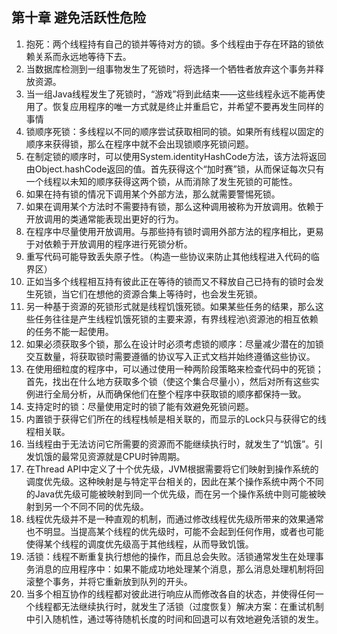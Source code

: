 ## 第十章 避免活跃性危险

1. 抱死：两个线程持有自己的锁并等待对方的锁。多个线程由于存在环路的锁依赖关系而永远地等待下去。
2. 当数据库检测到一组事物发生了死锁时，将选择一个牺牲者放弃这个事务并释放资源。
3. 当一组Java线程发生了死锁时，“游戏”将到此结束——这些线程永远不能再使用了。恢复应用程序的唯一方式就是终止并重启它，并希望不要再发生同样的事情
4. 锁顺序死锁：多线程以不同的顺序尝试获取相同的锁。如果所有线程以固定的顺序来获得锁，那么在程序中就不会出现锁顺序死锁问题。
5. 在制定锁的顺序时，可以使用System.identityHashCode方法，该方法将返回由Object.hashCode返回的值。首先获得这个“加时赛”锁，从而保证每次只有一个线程以未知的顺序获得这两个锁，从而消除了发生死锁的可能性。
6. 如果在持有锁的情况下调用某个外部方法，那么就需要警惕死锁。
7. 如果在调用某个方法时不需要持有锁，那么这种调用被称为开放调用。依赖于开放调用的类通常能表现出更好的行为。
8. 在程序中尽量使用开放调用。与那些持有锁时调用外部方法的程序相比，更易于对依赖于开放调用的程序进行死锁分析。
9. 重写代码可能导致丢失原子性。（构造一些协议来防止其他线程进入代码的临界区）
10. 正如当多个线程相互持有彼此正在等待的锁而又不释放自己已持有的锁时会发生死锁，当它们在想他的资源合集上等待时，也会发生死锁。
11. 另一种基于资源的死锁形式就是线程饥饿死锁。如果某些任务的结果，那么这些任务往往是产生线程饥饿死锁的主要来源，有界线程池\资源池的相互依赖的任务不能一起使用。
12. 如果必须获取多个锁，那么在设计时必须考虑锁的顺序：尽量减少潜在的加锁交互数量，将获取锁时需要遵循的协议写入正式文档并始终遵循这些协议。
13. 在使用细粒度的程序中，可以通过使用一种两阶段策略来检查代码中的死锁；首先，找出在什么地方获取多个锁（使这个集合尽量小），然后对所有这些实例进行全局分析，从而确保他们在整个程序中获取锁的顺序都保持一致。
14. 支持定时的锁：尽量使用定时的锁了能有效避免死锁问题。
15. 内置锁于获得它们所在的线程栈帧是相关联的，而显示的Lock只与获得它的线程相关联。
16. 当线程由于无法访问它所需要的资源而不能继续执行时，就发生了“饥饿”。引发饥饿的最常见资源就是CPU时钟周期。
17. 在Thread API中定义了十个优先级，JVM根据需要将它们映射到操作系统的调度优先级。这种映射是与特定平台相关的，因此在某个操作系统中两个不同的Java优先级可能被映射到同一个优先级，而在另一个操作系统中则可能被映射到另一个不同不同的优先级。
18. 线程优先级并不是一种直观的机制，而通过修改线程优先级所带来的效果通常也不明显。当提高某个线程的优先级时，可能不会起到任何作用，或者也可能使得某个线程的调度优先级高于其他线程，从而导致饥饿。
19. 活锁：线程不断重复执行想他的操作，而且总会失败。活锁通常发生在处理事务消息的应用程序中：如果不能成功地处理某个消息，那么消息处理机制将回滚整个事务，并将它重新放到队列的开头。
20. 当多个相互协作的线程都对彼此进行响应从而修改各自的状态，并使得任何一个线程都无法继续执行时，就发生了活锁（过度恢复）解决方案：在重试机制中引入随机性，通过等待随机长度的时间和回退可以有效地避免活锁的发生。